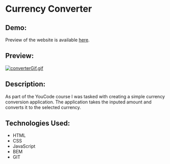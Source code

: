# Currency Converter
## Demo:

Preview of the website is available [here](https://dompalka.github.io/currencyConverter/).
## Preview:

[![converterGif.gif](https://s9.gifyu.com/images/converterGif.gif)](https://gifyu.com/image/SkENB)
## Description:

As part of the YouCode course I was tasked with creating a simple currency conversion application. The application takes the inputed amount and converts it to the selected currency.

## Technologies Used:

- HTML
- CSS
- JavaScript
- BEM
- GIT
